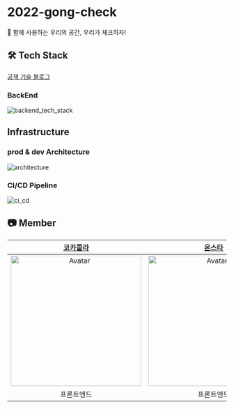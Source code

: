# 2022-gong-check
📖  함께 사용하는 우리의 공간, 우리가 체크하자!


## 🛠 Tech Stack
[공책 기술 블로그](https://gong-check.github.io/dev-blog)

### BackEnd 
![backend_tech_stack](https://user-images.githubusercontent.com/48307960/186613381-c9adbdcf-f034-4a78-a825-e376cda717ae.png)

## Infrastructure

### prod & dev Architecture
![architecture](https://user-images.githubusercontent.com/48307960/186613372-7ebe7620-b90a-4fa2-854f-2e3c71c9dcfb.png)

### CI/CD Pipeline
![ci_cd](https://user-images.githubusercontent.com/48307960/186613394-c9dfca1c-9a58-4fb3-92e8-73a3f8e5a195.png)


## 📷 Member

|            [코카콜라](https://github.com/intae92)            |             [온스타](https://github.com/cks3066)             |           [어썸오](https://github.com/awesomeo184)           |          [오리](https://github.com/jinyoungchoi95)           |             [쿼리치](https://github.com/meatsby)             |             [찬](https://github.com/kimchan123)              |          [범고래](https://github.com/cndqjacndqja)           |
| :----------------------------------------------------------: | :----------------------------------------------------------: | :----------------------------------------------------------: | :----------------------------------------------------------: | :----------------------------------------------------------: | :----------------------------------------------------------: | :----------------------------------------------------------: |
| <img src="https://avatars.githubusercontent.com/u/56149367?v=4" alt="Avatar" style="width:300px;" /> | <img src="https://avatars.githubusercontent.com/u/62434898?v=4" alt="Avatar" style="width:300px;" /> | <img src="https://avatars.githubusercontent.com/u/63030569?v=4" alt="Avatar" style="width:300px;" /> | <img src="https://avatars.githubusercontent.com/u/69106910?v=4" alt="Avatar" style="width:300px;" /> | <img src="https://avatars.githubusercontent.com/u/83967672?v=4" alt="Avatar" style="width:300px;" /> | <img src="https://avatars.githubusercontent.com/u/55445564?v=4" alt="Avatar" style="width:300px;" /> | <img src="https://avatars.githubusercontent.com/u/48307960?v=4" alt="Avatar" style="width:300px;" /> |
|                          프론트엔드                          |                          프론트엔드                          |                            백엔드                            |                            백엔드                            |                            백엔드                            |                            백엔드                            |                            백엔드                            |
